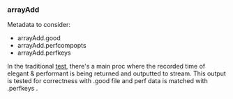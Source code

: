 ### arrayAdd 
Metadata to consider: 
- arrayAdd.good
- arrayAdd.perfcompopts
- arrayAdd.perfkeys

In the traditional [test](https://github.com/chapel-lang/chapel/blob/master/test/studies/elegance/arrayAdd.chpl), 
there's a main proc where the recorded time of elegant & performant is being returned and outputted to stream. 
This output is tested for correctness with .good file and perf data is matched with .perfkeys .
